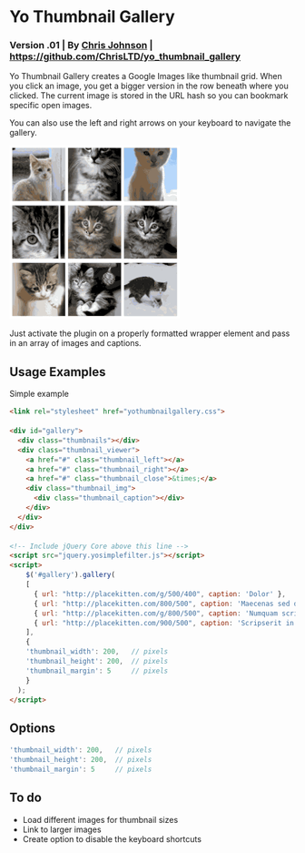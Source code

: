 # Yo Thumbnail Gallery
### Version .01 | By [Chris Johnson](http://chrisltd.com) | https://github.com/ChrisLTD/yo_thumbnail_gallery

Yo Thumbnail Gallery creates a Google Images like thumbnail grid. When you click an image, you get a bigger version in the row beneath where you clicked. The current image is stored in the URL hash so you can bookmark specific open images.

You can also use the left and right arrows on your keyboard to navigate the gallery.

![Animated Example](https://github.com/chrisltd/yo_thumbnail_gallery/raw/master/example.gif)

Just activate the plugin on a properly formatted wrapper element and pass in an array of images and captions. 

## Usage Examples
Simple example
```html
<link rel="stylesheet" href="yothumbnailgallery.css">

<div id="gallery">
  <div class="thumbnails"></div>
  <div class="thumbnail_viewer">
    <a href="#" class="thumbnail_left"></a>
    <a href="#" class="thumbnail_right"></a>
    <a href="#" class="thumbnail_close">&times;</a>
    <div class="thumbnail_img">
      <div class="thumbnail_caption"></div>
    </div>
  </div>
</div>

<!-- Include jQuery Core above this line -->
<script src="jquery.yosimplefilter.js"></script>
<script>
	$('#gallery').gallery(
    [
      { url: "http://placekitten.com/g/500/400", caption: 'Dolor' },
      { url: "http://placekitten.com/800/500", caption: 'Maecenas sed diam eget risus varius blandit sit amet non magna. Nullam quis risus eget urna mollis ornare vel eu leo.' },
      { url: "http://placekitten.com/g/800/500", caption: 'Numquam scripserit in sea' },
      { url: "http://placekitten.com/900/500", caption: 'Scripserit in sea' }
    ],
    {
    'thumbnail_width': 200,   // pixels
    'thumbnail_height': 200,  // pixels
    'thumbnail_margin': 5     // pixels
    }
  );
</script>
```

## Options
```js
'thumbnail_width': 200,   // pixels
'thumbnail_height': 200,  // pixels
'thumbnail_margin': 5     // pixels
```

## To do
* Load different images for thumbnail sizes
* Link to larger images
* Create option to disable the keyboard shortcuts
